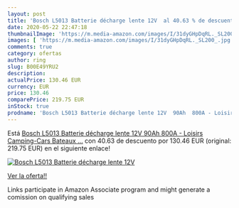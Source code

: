 ```yaml
---
layout: post
title: 'Bosch L5013 Batterie décharge lente 12V  al 40.63 % de descuento'
date: 2020-05-22 22:47:18
thumbnailImage: 'https://m.media-amazon.com/images/I/31dyGHpDqRL._SL200_.jpg'
images: [ 'https://m.media-amazon.com/images/I/31dyGHpDqRL._SL200_.jpg' ]
comments: true
category: ofertas
author: ring
slug: B00E49YRU2
description:
actualPrice: 130.46 EUR
currency: EUR
price: 130.46
comparePrice: 219.75 EUR
inStock: true
prodname: 'Bosch L5013 Batterie décharge lente 12V  90Ah  800A - Loisirs  Camping-Cars  Bateaux  …'
---
```


Está [Bosch L5013 Batterie décharge lente 12V  90Ah  800A - Loisirs  Camping-Cars  Bateaux  …](https://www.amazon.fr/dp/B00E49YRU2/?tag=tolees0d-21) con 40.63 de descuento por 130.46 EUR (original: 219.75 EUR) en el siguiente enlace!

[![Bosch L5013 Batterie décharge lente 12V ](https://m.media-amazon.com/images/I/31dyGHpDqRL._SL200_.jpg)](https://www.amazon.fr/dp/B00E49YRU2/?tag=tolees0d-21)

[Ver la oferta!!](https://www.amazon.fr/dp/B00E49YRU2/?tag=tolees0d-21)

Links participate in Amazon Associate program and might generate a comission on qualifying sales


